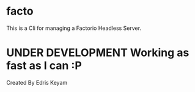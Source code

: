 
# facto
This is a Cli for managing a Factorio Headless Server.







# UNDER DEVELOPMENT Working as fast as I can :P
Created By Edris Keyam



